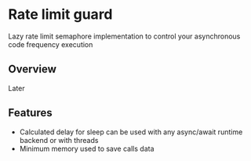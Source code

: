 # Rate limit guard
Lazy rate limit semaphore implementation to control your asynchronous code frequency execution

## Overview
Later

## Features
* Calculated delay for sleep can be used with any async/await runtime backend or with threads
* Minimum memory used to save calls data

